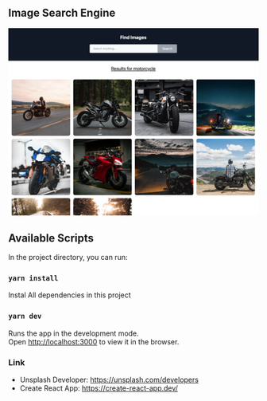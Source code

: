 ## Image Search Engine

![Project Preview](./src/find-images.png)

## Available Scripts

In the project directory, you can run:

### `yarn install`

Instal All dependencies in this project

### `yarn dev`

Runs the app in the development mode.<br />
Open [http://localhost:3000](http://localhost:3000) to view it in the browser.

### Link

- Unsplash Developer: https://unsplash.com/developers
- Create React App: https://create-react-app.dev/
